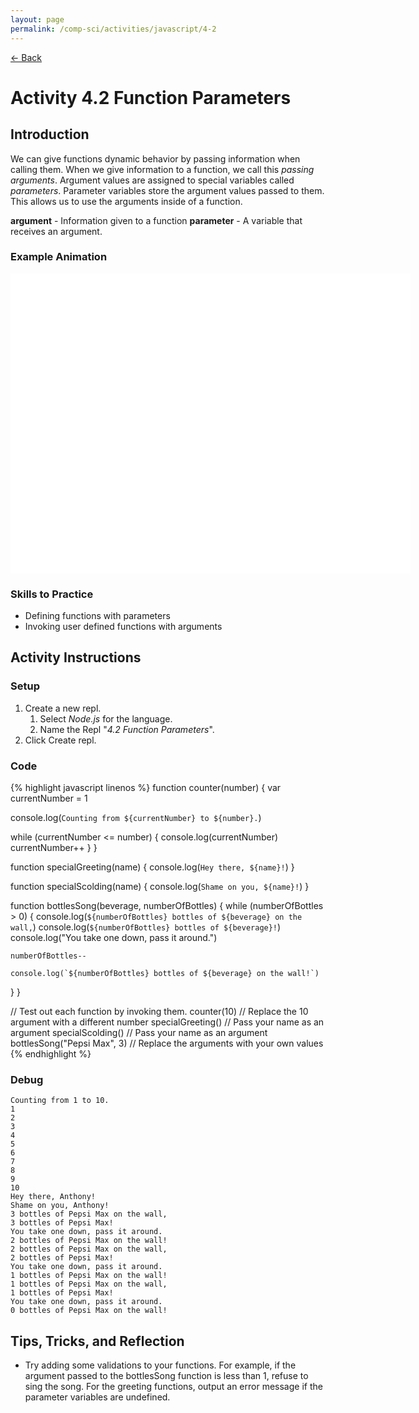```yaml
---
layout: page
permalink: /comp-sci/activities/javascript/4-2
---
```


[← Back](./)

# Activity 4.2 Function Parameters

## Introduction

We can give functions dynamic behavior by passing information when calling them. When we give information to a function, we call this *passing arguments*. Argument values are assigned to special variables called *parameters*. Parameter variables store the argument values passed to them. This allows us to use the arguments inside of a function.

**argument** - Information given to a function
**parameter** - A variable that receives an argument.


### Example Animation

<div id="animation_container" style="background-color:rgba(255, 255, 255, 1.00); width:640px; height:480px">
    <canvas id="canvas" width="640" height="480" style="position: absolute; display: block; background-color:rgba(255, 255, 255, 1.00);"></canvas>
    <div id="dom_overlay_container" style="pointer-events:none; overflow:hidden; width:640px; height:480px; position: absolute; left: 0px; top: 0px; display: block;">
    </div>
</div>

<script src="https://code.createjs.com/1.0.0/createjs.min.js"></script>
<script src="/assets/js/function-animation-parameters.js"></script>
<script>
var canvas, stage, exportRoot, anim_container, dom_overlay_container, fnStartAnimation;
(function init() {
	canvas = document.getElementById("canvas");
	anim_container = document.getElementById("animation_container");
	dom_overlay_container = document.getElementById("dom_overlay_container");
	var comp=AdobeAn.getComposition("4F30DD8EC1DDFB4098147C02ED0AD997");
	var lib=comp.getLibrary();
	handleComplete({},comp);
})()
function handleComplete(evt,comp) {
	//This function is always called, irrespective of the content. You can use the variable "stage" after it is created in token create_stage.
	var lib=comp.getLibrary();
	var ss=comp.getSpriteSheet();
	exportRoot = new lib.FunctionAnimationParameters();
	stage = new lib.Stage(canvas);
	stage.enableMouseOver();	
	//Registers the "tick" event listener.
	fnStartAnimation = function() {
		stage.addChild(exportRoot);
		createjs.Ticker.framerate = lib.properties.fps;
		createjs.Ticker.addEventListener("tick", stage);
	}	    
	//Code to support hidpi screens and responsive scaling.
	AdobeAn.makeResponsive(true,'width',false,1,[canvas,anim_container,dom_overlay_container]);	
	AdobeAn.compositionLoaded(lib.properties.id);
	fnStartAnimation();
}
</script>

### Skills to Practice

- Defining functions with parameters
- Invoking user defined functions with arguments


## Activity Instructions

### Setup
1. Create a new repl.
    1. Select *Node.js* for the language.
    2. Name the Repl "*4.2 Function Parameters*".
2. Click Create repl.

### Code

{% highlight javascript linenos %}
function counter(number) {
  var currentNumber = 1

  console.log(`Counting from ${currentNumber} to ${number}.`)

  while (currentNumber <= number) {
    console.log(currentNumber)
    currentNumber++
  }
}

function specialGreeting(name) {
  console.log(`Hey there, ${name}!`)
}

function specialScolding(name) {
  console.log(`Shame on you, ${name}!`)
}

function bottlesSong(beverage, numberOfBottles) {
  while (numberOfBottles > 0) {
    console.log(`${numberOfBottles} bottles of ${beverage} on the wall,`)
    console.log(`${numberOfBottles} bottles of ${beverage}!`)
    console.log("You take one down, pass it around.")

    numberOfBottles--

    console.log(`${numberOfBottles} bottles of ${beverage} on the wall!`)
  }
}


// Test out each function by invoking them.
counter(10) // Replace the 10 argument with a different number
specialGreeting() // Pass your name as an argument
specialScolding() // Pass your name as an argument
bottlesSong("Pepsi Max", 3) // Replace the arguments with your own values
{% endhighlight %}

### Debug

```
Counting from 1 to 10.
1
2
3
4
5
6
7
8
9
10
Hey there, Anthony!
Shame on you, Anthony!
3 bottles of Pepsi Max on the wall,
3 bottles of Pepsi Max!
You take one down, pass it around.
2 bottles of Pepsi Max on the wall!
2 bottles of Pepsi Max on the wall,
2 bottles of Pepsi Max!
You take one down, pass it around.
1 bottles of Pepsi Max on the wall!
1 bottles of Pepsi Max on the wall,
1 bottles of Pepsi Max!
You take one down, pass it around.
0 bottles of Pepsi Max on the wall!
```

## Tips, Tricks, and Reflection

- Try adding some validations to your functions. For example, if the argument passed to the bottlesSong function is less than 1, refuse to sing the song. For the greeting functions, output an error message if the parameter variables are undefined.